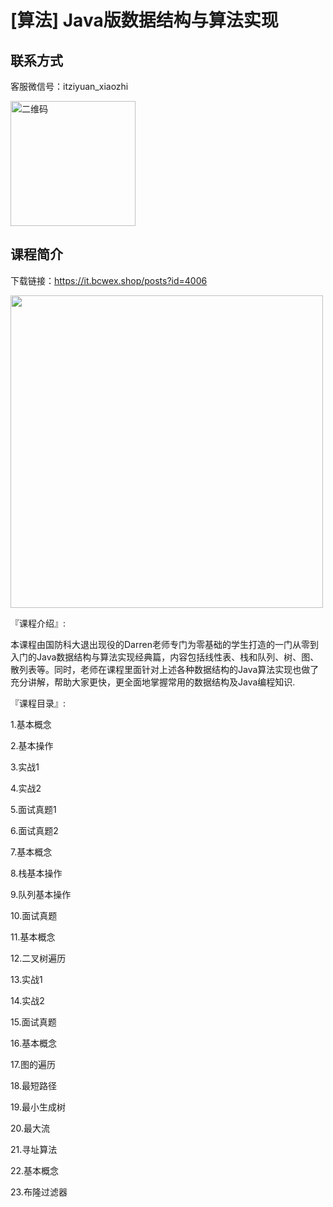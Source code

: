 # [算法] Java版数据结构与算法实现

## 联系方式

客服微信号：itziyuan_xiaozhi

<img src="https://ziyuanyun.oss-cn-guangzhou.aliyuncs.com/common/20240614073449/666b82192834a.jpg" width="200" height="200" alt="二维码">

## 课程简介

下载链接：https://it.bcwex.shop/posts?id=4006

<img src="https://ziyuanyun.oss-cn-guangzhou.aliyuncs.com/yun/20240515185544/664494b017888.jpg" width="500" alt="">

  『课程介绍』:

 本课程由国防科大退出现役的Darren老师专门为零基础的学生打造的一门从零到入门的Java数据结构与算法实现经典篇，内容包括线性表、栈和队列、树、图、散列表等。同时，老师在课程里面针对上述各种数据结构的Java算法实现也做了充分讲解，帮助大家更快，更全面地掌握常用的数据结构及Java编程知识.

 『课程目录』:

 1.基本概念

 2.基本操作

 3.实战1

 4.实战2

 5.面试真题1

 6.面试真题2

 7.基本概念

 8.栈基本操作

 9.队列基本操作

 10.面试真题

 11.基本概念

 12.二叉树遍历

 13.实战1

 14.实战2

 15.面试真题

 16.基本概念

 17.图的遍历

 18.最短路径

 19.最小生成树

 20.最大流

 21.寻址算法

 22.基本概念

 23.布隆过滤器

  